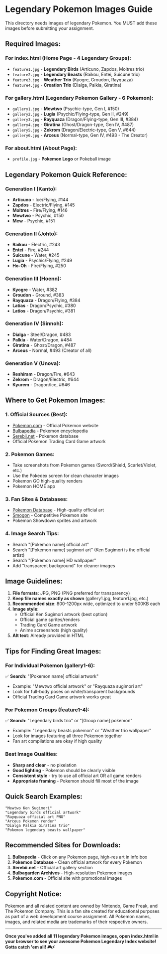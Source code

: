 # Legendary Pokemon Images Guide

This directory needs images of legendary Pokemon. You MUST add these images before submitting your assignment.

## Required Images:

### For index.html (Home Page - 4 Legendary Groups):
- `feature1.jpg` - **Legendary Birds** (Articuno, Zapdos, Moltres trio)
- `feature2.jpg` - **Legendary Beasts** (Raikou, Entei, Suicune trio)
- `feature3.jpg` - **Weather Trio** (Kyogre, Groudon, Rayquaza)
- `feature4.jpg` - **Creation Trio** (Dialga, Palkia, Giratina)

### For gallery.html (Legendary Pokemon Gallery - 6 Pokemon):
- `gallery1.jpg` - **Mewtwo** (Psychic-type, Gen I, #150)
- `gallery2.jpg` - **Lugia** (Psychic/Flying-type, Gen II, #249)
- `gallery3.jpg` - **Rayquaza** (Dragon/Flying-type, Gen III, #384)
- `gallery4.jpg` - **Giratina** (Ghost/Dragon-type, Gen IV, #487)
- `gallery5.jpg` - **Zekrom** (Dragon/Electric-type, Gen V, #644)
- `gallery6.jpg` - **Arceus** (Normal-type, Gen IV, #493 - The Creator)

### For about.html (About Page):
- `profile.jpg` - **Pokemon Logo** or Pokeball image

## Legendary Pokemon Quick Reference:

### Generation I (Kanto):
- **Articuno** - Ice/Flying, #144
- **Zapdos** - Electric/Flying, #145
- **Moltres** - Fire/Flying, #146
- **Mewtwo** - Psychic, #150
- **Mew** - Psychic, #151

### Generation II (Johto):
- **Raikou** - Electric, #243
- **Entei** - Fire, #244
- **Suicune** - Water, #245
- **Lugia** - Psychic/Flying, #249
- **Ho-Oh** - Fire/Flying, #250

### Generation III (Hoenn):
- **Kyogre** - Water, #382
- **Groudon** - Ground, #383
- **Rayquaza** - Dragon/Flying, #384
- **Latias** - Dragon/Psychic, #380
- **Latios** - Dragon/Psychic, #381

### Generation IV (Sinnoh):
- **Dialga** - Steel/Dragon, #483
- **Palkia** - Water/Dragon, #484
- **Giratina** - Ghost/Dragon, #487
- **Arceus** - Normal, #493 (Creator of all)

### Generation V (Unova):
- **Reshiram** - Dragon/Fire, #643
- **Zekrom** - Dragon/Electric, #644
- **Kyurem** - Dragon/Ice, #646

## Where to Get Pokemon Images:

### 1. **Official Sources (Best):**
   - [Pokemon.com](https://www.pokemon.com/) - Official Pokemon website
   - [Bulbapedia](https://bulbapedia.bulbagarden.net/) - Pokemon encyclopedia
   - [Serebii.net](https://www.serebii.net/) - Pokemon database
   - Official Pokemon Trading Card Game artwork

### 2. **Pokemon Games:**
   - Take screenshots from Pokemon games (Sword/Shield, Scarlet/Violet, etc.)
   - Use the Pokedex screen for clean character images
   - Pokemon GO high-quality renders
   - Pokemon HOME app

### 3. **Fan Sites & Databases:**
   - [Pokemon Database](https://pokemondb.net/) - High-quality official art
   - [Smogon](https://www.smogon.com/) - Competitive Pokemon site
   - Pokemon Showdown sprites and artwork

### 4. **Image Search Tips:**
   - Search "[Pokemon name] official art"
   - Search "[Pokemon name] sugimori art" (Ken Sugimori is the official artist)
   - Search "[Pokemon name] HD wallpaper"
   - Add "transparent background" for cleaner images

## Image Guidelines:

1. **File formats**: JPG, PNG (PNG preferred for transparency)
2. **Keep file names exactly as shown** (gallery1.jpg, feature1.jpg, etc.)
3. **Recommended size**: 800-1200px wide, optimized to under 500KB each
4. **Image style**: 
   - Official Ken Sugimori artwork (best option)
   - Official game sprites/renders
   - Trading Card Game artwork
   - Anime screenshots (high quality)
5. **Alt text**: Already provided in HTML

## Tips for Finding Great Images:

### For Individual Pokemon (gallery1-6):
✅ **Search**: "[Pokemon name] official artwork"
- Example: "Mewtwo official artwork" or "Rayquaza sugimori art"
- Look for full-body poses on white/transparent backgrounds
- Official Trading Card Game artwork works great

### For Pokemon Groups (feature1-4):
✅ **Search**: "Legendary birds trio" or "[Group name] pokemon"
- Example: "Legendary beasts pokemon" or "Weather trio wallpaper"
- Look for images featuring all three Pokemon together
- Fan art compilations are okay if high quality

### Best Image Qualities:
- **Sharp and clear** - no pixelation
- **Good lighting** - Pokemon should be clearly visible
- **Consistent style** - try to use all official art OR all game renders
- **Appropriate framing** - Pokemon should fill most of the image

## Quick Search Examples:

```
"Mewtwo Ken Sugimori"
"Legendary birds official artwork"
"Rayquaza official art PNG"
"Arceus Pokemon render"
"Dialga Palkia Giratina trio"
"Pokemon legendary beasts wallpaper"
```

## Recommended Sites for Downloads:

1. **Bulbapedia** - Click on any Pokemon page, high-res art in info box
2. **Pokemon Database** - Clean official artwork for every Pokemon
3. **Serebii.net** - Official art gallery section
4. **Bulbagarden Archives** - High-resolution Pokemon images
5. **Pokemon.com** - Official site with promotional images

## Copyright Notice:

Pokemon and all related content are owned by Nintendo, Game Freak, and The Pokemon Company. This is a fan site created for educational purposes as part of a web development course assignment. All Pokemon names, images, and related media are trademarks of their respective owners.

---

**Once you've added all 11 legendary Pokemon images, open index.html in your browser to see your awesome Pokemon Legendary Index website! Gotta catch 'em all! 🎮⚡**
